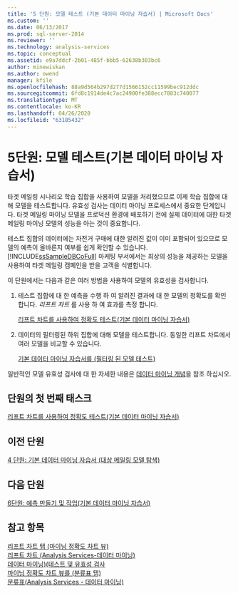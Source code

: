 ```yaml
---
title: '5 단원: 모델 테스트 (기본 데이터 마이닝 자습서) | Microsoft Docs'
ms.custom: ''
ms.date: 06/13/2017
ms.prod: sql-server-2014
ms.reviewer: ''
ms.technology: analysis-services
ms.topic: conceptual
ms.assetid: e9a7ddcf-2b01-485f-bbb5-62638b303bc6
author: minewiskan
ms.author: owend
manager: kfile
ms.openlocfilehash: 88a9d564b297d277d1566152cc11599bec912ddc
ms.sourcegitcommit: 6fd8c1914de4c7ac24900fe388ecc7883c740077
ms.translationtype: MT
ms.contentlocale: ko-KR
ms.lasthandoff: 04/26/2020
ms.locfileid: "63185432"
---
```

# <a name="lesson-5-testing-models-basic-data-mining-tutorial"></a>5단원: 모델 테스트(기본 데이터 마이닝 자습서)
  타겟 메일링 시나리오 학습 집합을 사용하여 모델을 처리했으므로 이제 학습 집합에 대해 모델을 테스트합니다. 유효성 검사는 데이터 마이닝 프로세스에서 중요한 단계입니다. 타겟 메일링 마이닝 모델을 프로덕션 환경에 배포하기 전에 실제 데이터에 대한 타겟 메일링 마이닝 모델의 성능을 아는 것이 중요합니다.  
  
 테스트 집합의 데이터에는 자전거 구매에 대한 알려진 값이 이미 포함되어 있으므로 모델의 예측이 올바른지 여부를 쉽게 확인할 수 있습니다. [!INCLUDE[ssSampleDBCoFull](../includes/sssampledbcofull-md.md)] 마케팅 부서에서는 최상의 성능을 제공하는 모델을 사용하여 타겟 메일링 캠페인을 받을 고객을 식별합니다.  
  
 이 단원에서는 다음과 같은 여러 방법을 사용하여 모델의 유효성을 검사합니다.  
  
1.  테스트 집합에 대 한 예측을 수행 하 여 알려진 결과에 대 한 모델의 정확도를 확인 합니다. *리프트 차트* 를 사용 하 여 효과를 측정 합니다.  
  
     [리프트 차트를 사용하여 정확도 테스트&#40;기본 데이터 마이닝 자습서&#41;](../../2014/tutorials/testing-accuracy-with-lift-charts-basic-data-mining-tutorial.md)  
  
2.  데이터의 필터링된 하위 집합에 대해 모델을 테스트합니다. 동일한 리프트 차트에서 여러 모델을 비교할 수 있습니다.  
  
     [기본 데이터 마이닝 자습서를 &#40;필터링 된 모델 테스트&#41;](../../2014/tutorials/testing-a-filtered-model-basic-data-mining-tutorial.md)  
  
 일반적인 모델 유효성 검사에 대 한 자세한 내용은 [데이터 마이닝 개념](../../2014/analysis-services/data-mining/data-mining-concepts.md)을 참조 하십시오.  
  
## <a name="first-task-in-lesson"></a>단원의 첫 번째 태스크  
 [리프트 차트를 사용하여 정확도 테스트&#40;기본 데이터 마이닝 자습서&#41;](../../2014/tutorials/testing-accuracy-with-lift-charts-basic-data-mining-tutorial.md)  
  
## <a name="previous-lesson"></a>이전 단원  
 [4 단원: 기본 데이터 마이닝 자습서 &#40;대상 메일링 모델 탐색&#41;](../../2014/tutorials/lesson-4-exploring-the-targeted-mailing-models-basic-data-mining-tutorial.md)  
  
## <a name="next-lesson"></a>다음 단원  
 [6단원: 예측 만들기 및 작업&#40;기본 데이터 마이닝 자습서&#41;](../../2014/tutorials/lesson-6-creating-and-working-with-predictions-basic-data-mining-tutorial.md)  
  
## <a name="see-also"></a>참고 항목  
 [리프트 차트 탭 &#40;마이닝 정확도 차트 뷰&#41;](../../2014/analysis-services/lift-chart-tab-mining-accuracy-chart-view.md)   
 [리프트 차트 &#40;Analysis Services-데이터 마이닝&#41;](../../2014/analysis-services/data-mining/lift-chart-analysis-services-data-mining.md)   
 [데이터 마이닝&#41;&#40;테스트 및 유효성 검사](../../2014/analysis-services/data-mining/testing-and-validation-data-mining.md)   
 [마이닝 정확도 차트 뷰를 &#40;분류표 탭&#41;](../../2014/analysis-services/classification-matrix-tab-mining-accuracy-chart-view.md)   
 [분류표&#40;Analysis Services - 데이터 마이닝&#41;](../../2014/analysis-services/data-mining/classification-matrix-analysis-services-data-mining.md)  
  
  
